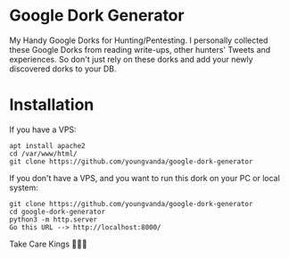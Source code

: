 # Google Dork Generator
My Handy Google Dorks for Hunting/Pentesting. I personally collected these Google Dorks from reading write-ups, other hunters' Tweets and experiences. So don't just rely on these dorks and add your newly discovered dorks to your DB.  

# Installation
If you have a VPS:
```
apt install apache2
cd /var/www/html/
git clone https://github.com/youngvanda/google-dork-generator
```

If you don't have a VPS, and you want to run this dork on your PC or local system:
```
git clone https://github.com/youngvanda/google-dork-generator
cd google-dork-generator
python3 -m http.server
Go this URL --> http://localhost:8000/
```



Take Care Kings 👑👑👑
